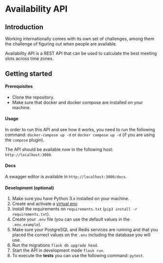 # Availability API

## Introduction
Working internationally comes with its own set of challenges, among them the challenge of figuring out when people are available.

Availability API is a REST API that can be used to calculate the best meeting slots across time zones.

## Getting started

#### Prerequisites
- Clone the repository.
- Make sure that docker and docker compose are installed on your machine.

#### Usage
In order to run this API and see how it works, you need to run the following command:
`docker-compose up -d` or `docker compose up -d` (if you are using the `compose` plugin).

The API should be available now in the following host: `http://localhost:3000`.

#### Docs
A swagger editor is available in `http://localhost:3000/docs`.

#### Development (optional)
1. Make sure you have Python 3.x installed on your machine.
2. Create and activate a [virtual env](https://docs.python.org/3/library/venv.html#creating-virtual-environments).
3. Install the requirements on `requirements.txt` (`pip3 install -r requirements.txt`).
4. Create your `.env` file (you can use the default values in the `.env.example`).
5. Make sure your PostgreSQL and Redis services are running and that you placed the correct values on the `.env` including the database you will use.
6. Run the migrations `flask db upgrade head`.
7. Start the API in development mode `flask run`.
8. To execute the **tests** you can use the following command: `pytest`.
